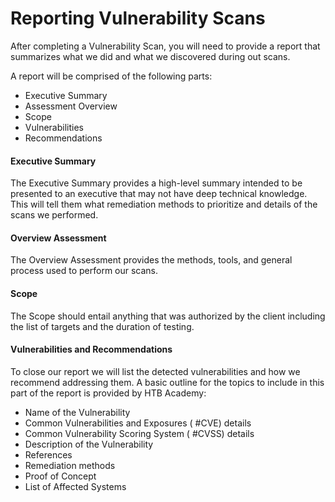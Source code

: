 # Reporting Vulnerability Scans

After completing a Vulnerability Scan, you will need to provide a report that summarizes what we did and what we discovered during out scans.

A report will be comprised of the following parts:

- Executive Summary
- Assessment Overview
- Scope
- Vulnerabilities
- Recommendations

#### Executive Summary

The Executive Summary provides a high-level summary intended to be presented to an executive that may not have deep technical knowledge. This will tell them what remediation methods to prioritize and details of the scans we performed.

#### Overview Assessment

The Overview Assessment provides the methods, tools, and general process used to perform our scans.

#### Scope 

The Scope should entail anything that was authorized by the client including the list of targets and the duration of testing.

#### Vulnerabilities and Recommendations

To close our report we will list the detected vulnerabilities and how we recommend addressing them. A basic outline for the topics to include in this part of the report is provided by HTB Academy:

- Name of the Vulnerability
- Common Vulnerabilities and Exposures ( #CVE) details
- Common Vulnerability Scoring System ( #CVSS) details
- Description of the Vulnerability
- References
- Remediation methods
- Proof of Concept
- List of Affected Systems
